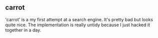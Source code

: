 ## carrot

'carrot' is a my first attempt at a search engine. It's pretty bad but looks quite nice. The implementation is really untidy because I just hacked it together in a day. 
